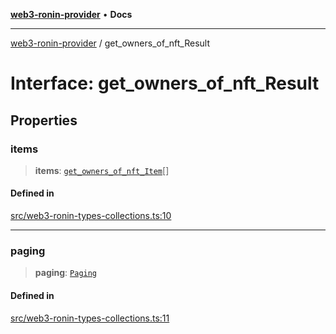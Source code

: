 [**web3-ronin-provider**](../README.md) • **Docs**

***

[web3-ronin-provider](../globals.md) / get\_owners\_of\_nft\_Result

# Interface: get\_owners\_of\_nft\_Result

## Properties

### items

> **items**: [`get_owners_of_nft_Item`](get_owners_of_nft_Item.md)[]

#### Defined in

[src/web3-ronin-types-collections.ts:10](https://github.com/chuacw/web3-ronin-provider/blob/ce08d460e2589edd5c5b854bf0bd2f7be4e0431f/src/web3-ronin-types-collections.ts#L10)

***

### paging

> **paging**: [`Paging`](Paging.md)

#### Defined in

[src/web3-ronin-types-collections.ts:11](https://github.com/chuacw/web3-ronin-provider/blob/ce08d460e2589edd5c5b854bf0bd2f7be4e0431f/src/web3-ronin-types-collections.ts#L11)
